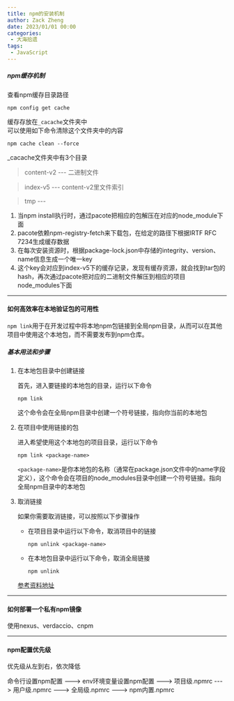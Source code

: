 ```yaml
---
title: npm的安装机制
author: Zack Zheng
date: 2023/01/01 00:00
categories:
 - 大海拾遗
tags:
 - JavaScript
---
```



<simple-img src="npm的安装机制.svg" />

##### npm缓存机制    

查看npm缓存目录路径   

`npm config get cache`  

缓存存放在`_cacache`文件夹中   
可以使用如下命令清除这个文件夹中的内容    

`npm cache clean --force`     

_cacache文件夹中有3个目录    

> content-v2     ---     二进制文件
> 

> index-v5  ---  content-v2里文件索引

> tmp   --- 

1. 当npm install执行时，通过pacote把相应的包解压在对应的node_module下面
2. pacote依赖npm-registry-fetch来下载包，在给定的路径下根据IRTF RFC 7234生成缓存数据 
3. 在每次安装资源时，根据package-lock.json中存储的integrity、version、name信息生成一个唯一key 
4. 这个key会对应到index-v5下的缓存记录，发现有缓存资源，就会找到tar包的hash，再次通过pacote把对应的二进制文件解压到相应的项目node_modules下面

---------------------------

#### 如何高效率在本地验证包的可用性

`npm link`用于在开发过程中将本地npm包链接到全局npm目录，从而可以在其他项目中使用这个本地包，而不需要发布到npm仓库。

##### 基本用法和步骤

1. 在本地包目录中创建链接

   首先，进入要链接的本地包的目录，运行以下命令

   `npm link`

   这个命令会在全局npm目录中创建一个符号链接，指向你当前的本地包

2. 在项目中使用链接的包

   进入希望使用这个本地包的项目目录，运行以下命令

   `npm link <package-name>`

   `<package-name>`是你本地包的名称（通常在package.json文件中的name字段定义），这个命令会在项目的node_modules目录中创建一个符号链接。指向全局npm目录中的本地包

3. 取消链接

   如果你需要取消链接，可以按照以下步骤操作

   + 在项目目录中运行以下命令，取消项目中的链接

     `npm unlink <package-name>`

   + 在本地包目录中运行以下命令，取消全局链接

     `npm unlink`

   [参考资料地址](https://www.cnblogs.com/an-shiguang/p/18269056)

-------------------------------------

#### 如何部署一个私有npm镜像

使用nexus、verdaccio、cnpm



-------------------------------

#### npm配置优先级

优先级从左到右，依次降低

命令行设置npm配置   --->  env环境变量设置npm配置  --->  项目级.npmrc  ---> 用户级.npmrc   --->  全局级.npmrc    --->  npm内置.npmrc    
